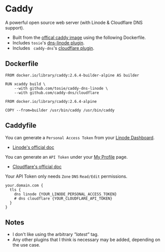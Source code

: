 # Caddy
A powerful open source web server (with Linode & Cloudflare DNS support).

- Built from the [offical caddy image](https://hub.docker.com/_/caddy) using the following Dockerfile.
- Includes `tosie`'s [dns-linode plugin](https://github.com/tosie/caddy-dns-linode).
- Includes ` caddy-dns`'s [ cloudflare plugin](https://github.com/caddy-dns/cloudflare).

## Dockerfile
```
FROM docker.io/library/caddy:2.6.4-builder-alpine AS builder

RUN xcaddy build \
    --with github.com/tosie/caddy-dns-linode \
    --with github.com/caddy-dns/cloudflare

FROM docker.io/library/caddy:2.6.4-alpine

COPY --from=builder /usr/bin/caddy /usr/bin/caddy
```

## Caddyfile
You can generate a `Personal Access Token` from your [Linode Dashboard](https://cloud.linode.com/profile/tokens).
- [Linode's official doc](https://www.linode.com/docs/products/tools/linode-api/guides/get-access-token/)

You can generate an `API Token` under your [My Profile](https://dash.cloudflare.com/profile/api-tokens) page.
- [Cloudflare's official doc](https://developers.cloudflare.com/fundamentals/api/get-started/create-token/)

Your API Token only needs `Zone` `DNS` `Read/Edit` permissions.
```
your.domain.com {
  tls {
    dns linode {YOUR_LINODE_PERSONAL_ACCESS_TOKEN}
    # dns cloudflare {YOUR_CLOUDFLARE_API_TOKEN}
  }
}
```

## Notes
- I don't like using the arbitrary _"latest"_ tag.
- Any other plugins that I think is necessary may be added, depending on the use case.
